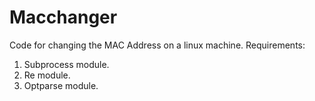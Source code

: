 # Macchanger
Code for changing the MAC Address on a linux machine.
Requirements:
1. Subprocess module.
2. Re module.
3. Optparse module.
